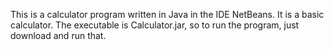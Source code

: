 This is a calculator program written in Java in the IDE NetBeans. It is a basic calculator. The executable is Calculator.jar, so to run the program, just download and run that. 

